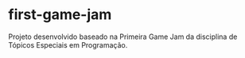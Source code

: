 # first-game-jam
Projeto desenvolvido baseado na Primeira Game Jam da disciplina de Tópicos Especiais em Programação.
